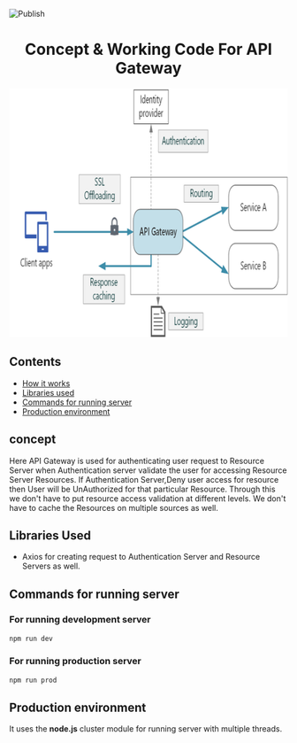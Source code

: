 ![Publish](https://github.com/rishabhjaishwal/API-Gateway-in-Node.js/workflows/Publish/badge.svg)

<div align=center>
<h1>Concept & Working Code For API Gateway</h1>
<img src="./API_Gateway.png" alt="API Gateway" width="600px" height="450px" >
</div>

## Contents

- [How it works](#Concept)
- [Libraries used](#Libraries-Used)
- [Commands for running server](#Commands-for-running-server)
- [Production environment](#Production-Environment)

## concept

Here API Gateway is used for authenticating user request to Resource Server when Authentication server
validate the user for accessing Resource Server Resources. If Authentication Server,Deny user access for resource then
User will be UnAuthorized for that particular Resource. Through this we don't have to put resource access validation at different levels.
We don't have to cache the Resources on multiple sources as well.

## Libraries Used

- Axios for creating request to Authentication Server and Resource Servers as well.

## Commands for running server

### For running development server

```
npm run dev
```

### For running production server

```
npm run prod
```

## Production environment

It uses the <b>node.js</b> cluster module for running server with multiple threads.
